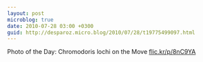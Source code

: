 ```yaml
---
layout: post
microblog: true
date: 2010-07-28 03:00 +0300
guid: http://desparoz.micro.blog/2010/07/28/t19775499097.html
---
```

Photo of the Day: Chromodoris lochi on the Move [flic.kr/p/8nC9YA](http://flic.kr/p/8nC9YA)
